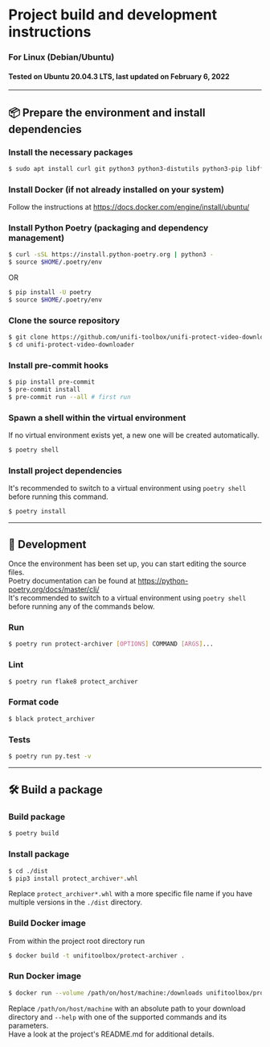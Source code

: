 # Project build and development instructions
### For Linux (Debian/Ubuntu)
#### Tested on Ubuntu 20.04.3 LTS, last updated on February 6, 2022

---

## :package: Prepare the environment and install dependencies

### Install the necessary packages
```bash
$ sudo apt install curl git python3 python3-distutils python3-pip libffi-dev libssl-dev
```

### Install Docker (if not already installed on your system)
Follow the instructions at https://docs.docker.com/engine/install/ubuntu/

### Install Python Poetry (packaging and dependency management)
```bash
$ curl -sSL https://install.python-poetry.org | python3 -
$ source $HOME/.poetry/env
```

OR

```bash
$ pip install -U poetry
$ source $HOME/.poetry/env
```

### Clone the source repository
```bash
$ git clone https://github.com/unifi-toolbox/unifi-protect-video-downloader
$ cd unifi-protect-video-downloader
```

### Install pre-commit hooks
```bash
$ pip install pre-commit
$ pre-commit install
$ pre-commit run --all # first run
```

### Spawn a shell within the virtual environment
If no virtual environment exists yet, a new one will be created automatically.
```bash
$ poetry shell
```

### Install project dependencies
It's recommended to switch to a virtual environment using `poetry shell` before running this command.
```bash
$ poetry install
```

---

## :pencil: Development
Once the environment has been set up, you can start editing the source files.  
Poetry documentation can be found at https://python-poetry.org/docs/master/cli/  
It's recommended to switch to a virtual environment using `poetry shell` before running any of the commands below.

### Run
```bash
$ poetry run protect-archiver [OPTIONS] COMMAND [ARGS]...
```

### Lint
```bash
$ poetry run flake8 protect_archiver
```

### Format code
```bash
$ black protect_archiver
```

### Tests
```bash
$ poetry run py.test -v
```

---

## :hammer_and_wrench: Build a package

### Build package
```bash
$ poetry build
```

### Install package
```bash
$ cd ./dist
$ pip3 install protect_archiver*.whl
```
Replace `protect_archiver*.whl` with a more specific file name if you have multiple versions in the `./dist` directory.

### Build Docker image
From within the project root directory run
```bash
$ docker build -t unifitoolbox/protect-archiver .
```

### Run Docker image
```bash
$ docker run --volume /path/on/host/machine:/downloads unifitoolbox/protect-archiver --help
```
Replace `/path/on/host/machine` with an absolute path to your download directory and `--help` with one of the supported commands and its parameters.  
Have a look at the project's README.md for additional details.

